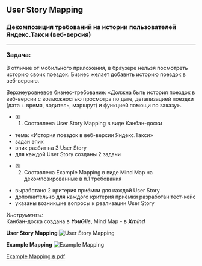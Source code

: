 ## User Story Mapping 
### Декомпозиция требований на истории пользователей Яндекс.Такси (веб-версия) <hr> **Задача:**
В отличие от мобильного приложения, в браузере нельзя посмотреть историю своих поездок. Бизнес желает добавить историю поездок в веб-версию.

Верхнеуровневое бизнес-требование: «Должна быть история поездок в веб-версии с возможностью просмотра по дате, детализацией поездки (дата + время, водитель, маршрут) и функцией помощи по заказу».

- [X] 1. Составлена User Story Mapping в виде Канбан-доски
- тема: «История поездок в веб-версии Яндекс.Такси» 
- задан эпик
- эпик разбит на 3 User Story
- для каждой User Story созданы 2 задачи
  
- [X] 2. Составлена Example Mapping в виде Mind Map на декомпозированные в п.1 требования
- выработано 2 критерия приёмки для каждой User Story
- дополнительно для каждого критерия приёмки разработан тест-кейс 
- указаны возникшие вопросы к реализации User Story

_Инструменты:_<br>
Канбан-доска создана в ***YouGile***, Mind Map - в ***Xmind***

**User Story Mapping**
![User Story Mapping](https://github.com/Elena-Belova/User-Story-Mapping/assets/148638077/ffa531e3-82ae-4fff-87d0-7887864e75a2)

**Example Mapping**
![Example Mapping](https://github.com/Elena-Belova/User-Story-Mapping/assets/148638077/ebacf6e4-a9fa-4e5e-940c-02a37bf4bfc8)

[Example Mapping в pdf](https://github.com/Elena-Belova/User-Story-Mapping/blob/05bce2032a61859c8ac4d63186c6be826afae1cf/Example%20Mapping.pdf)
